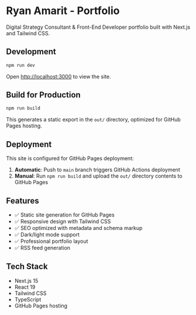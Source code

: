 # Ryan Amarit - Portfolio

Digital Strategy Consultant & Front-End Developer portfolio built with Next.js and Tailwind CSS.

## Development

```bash
npm run dev
```

Open [http://localhost:3000](http://localhost:3000) to view the site.

## Build for Production

```bash
npm run build
```

This generates a static export in the `out/` directory, optimized for GitHub Pages hosting.

## Deployment

This site is configured for GitHub Pages deployment:

1. **Automatic**: Push to `main` branch triggers GitHub Actions deployment
2. **Manual**: Run `npm run build` and upload the `out/` directory contents to GitHub Pages

## Features

- ✅ Static site generation for GitHub Pages
- ✅ Responsive design with Tailwind CSS
- ✅ SEO optimized with metadata and schema markup
- ✅ Dark/light mode support
- ✅ Professional portfolio layout
- ✅ RSS feed generation

## Tech Stack

- Next.js 15
- React 19
- Tailwind CSS
- TypeScript
- GitHub Pages hosting